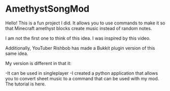 # AmethystSongMod

Hello! This is a fun project I did. It allows you to use commands to make it so that Minecraft amethyst blocks create music instead of random notes. 

I am not the first one to think of this idea. I was inspired by this video.

Additionally, YouTuber Rishbob has made a Bukkit plugin version of this same idea.

My version is different in that it:

  -It can be used in singleplayer
  -I created a python application that allows you to convert sheet music to a command that can be used with my mod. The tutorial is here. 
